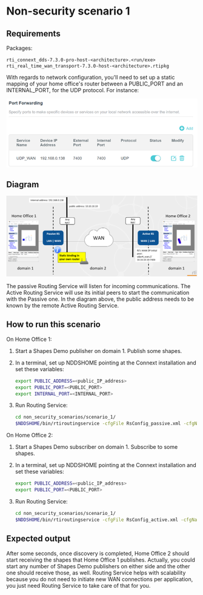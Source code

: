 # Non-security scenario 1

## Requirements

Packages:

```plaintext
rti_connext_dds-7.3.0-pro-host-<architecture>.<run/exe>
rti_real_time_wan_transport-7.3.0-host-<architecture>.rtipkg
```

With regards to network configuration, you'll need to set up a static mapping
of your home office's router between a PUBLIC_PORT and an INTERNAL_PORT, for
the UDP protocol. For instance:

![Home office router configuration](../../resources/images/configuration_home_office_router.png)

## Diagram

![Non-security scenario 1 diagram](../../resources/images/non_security_scenario_1.png)

The passive Routing Service will listen for incoming communications. The Active
Routing Service will use its initial peers to start the communication with the
Passive one. In the diagram above, the public address needs to be known by the
remote Active Routing Service.

## How to run this scenario

On Home Office 1:

1. Start a Shapes Demo publisher on domain 1. Publish some shapes.
2. In a terminal, set up NDDSHOME pointing at the Connext installation and set these variables:

    ```bash
    export PUBLIC_ADDRESS=<public_IP_address>
    export PUBLIC_PORT=<PUBLIC_PORT>
    export INTERNAL_PORT=<INTERNAL_PORT>
    ```

3. Run Routing Service:

    ```bash
    cd non_security_scenarios/scenario_1/
    $NDDSHOME/bin/rtiroutingservice -cfgFile RsConfig_passive.xml -cfgName RsConfig_passive
    ```

On Home Office 2:

1. Start a Shapes Demo subscriber on domain 1. Subscribe to some shapes.
2. In a terminal, set up NDDSHOME pointing at the Connext installation and set these variables:

    ```bash
    export PUBLIC_ADDRESS=<public_IP_address>
    export PUBLIC_PORT=<PUBLIC_PORT>
    ```

3. Run Routing Service:

    ```bash
    cd non_security_scenarios/scenario_1/
    $NDDSHOME/bin/rtiroutingservice -cfgFile RsConfig_active.xml -cfgName RsConfig_active
    ```

## Expected output

After some seconds, once discovery is completed, Home Office 2 should start
receiving the shapes that Home Office 1 publishes. Actually, you could start
any number of Shapes Demo publishers on either side and the other one should
receive those, as well. Routing Service helps with scalability because you do
not need to initiate new WAN connections per application, you just need Routing
Service to take care of that for you.
